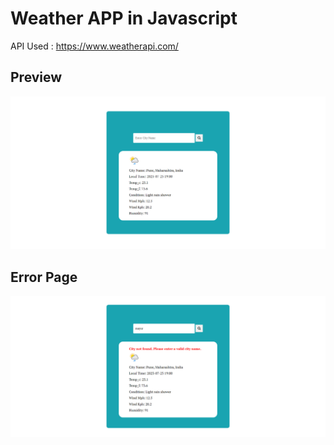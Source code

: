 

# Weather APP in Javascript  

API Used : https://www.weatherapi.com/

## Preview

![ Preview](https://github.com/mayurpatil77/Javascript-Projects-/blob/main/Project%2011%20-%20Weather%20App/Preview/Working.jpg?raw=true)

## Error Page 

![ Preview](https://github.com/mayurpatil77/Javascript-Projects-/blob/main/Project%2011%20-%20Weather%20App/Preview/Error.jpg?raw=true)


